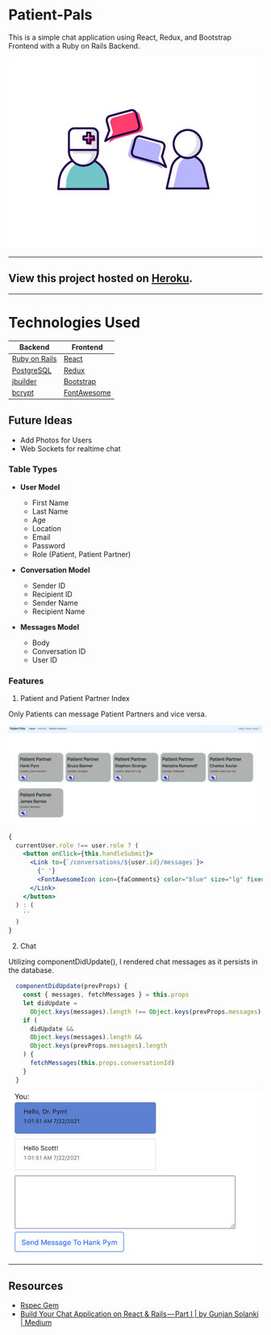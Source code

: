 # Patient-Pals

This is a simple chat application using React, Redux, and Bootstrap Frontend with a Ruby on Rails Backend.

![Patient-Pals](production/images/Patient-Pals.gif)

---

## View this project hosted on <a href="https://patient-pals.herokuapp.com/#/" target="_blank">Heroku</a>.

---

# Technologies Used

| Backend                                                    | Frontend                                                                      |
| ---------------------------------------------------------- | ----------------------------------------------------------------------------- |
| [Ruby on Rails](https://rubyonrails.org/)                  | [React](https://reactjs.org/)                                                 |
| [PostgreSQL](https://www.postgresql.org/)                  | [Redux](https://redux.js.org/)                                                |
| [jbuilder](https://github.com/rails/jbuilder)              | [Bootstrap](https://www.bootstrapcdn.com/)                                    |
| [bcrypt](https://rubygems.org/gems/bcrypt/versions/3.1.12) | [FontAwesome](https://fontawesome.com/how-to-use/on-the-web/using-with/react) |

## Future Ideas

- Add Photos for Users
- Web Sockets for realtime chat

### Table Types

- **User Model**

  - First Name
  - Last Name
  - Age
  - Location
  - Email
  - Password
  - Role (Patient, Patient Partner)

- **Conversation Model**

  - Sender ID
  - Recipient ID
  - Sender Name
  - Recipient Name

- **Messages Model**

  - Body
  - Conversation ID
  - User ID

### Features

1. Patient and Patient Partner Index

Only Patients can message Patient Partners and vice versa.

![Patient-Partners](production/images/Patient-Partners.png)

```jsx
{
  currentUser.role !== user.role ? (
    <button onClick={this.handleSubmit}>
      <Link to={`/conversations/${user.id}/messages`}>
        {' '}
        <FontAwesomeIcon icon={faComments} color="blue" size="lg" fixedWidth />
      </Link>
    </button>
  ) : (
    ''
  )
}
```

2. Chat

Utilizing componentDidUpdate(), I rendered chat messages as it persists in the database.

```js
  componentDidUpdate(prevProps) {
    const { messages, fetchMessages } = this.props
    let didUpdate =
      Object.keys(messages).length !== Object.keys(prevProps.messages).length
    if (
      didUpdate &&
      Object.keys(messages).length &&
      Object.keys(prevProps.messages).length
    ) {
      fetchMessages(this.props.conversationId)
    }
  }
```

![Chat](production/images/Chat.png)

---

## Resources

- [Rspec Gem](https://github.com/rspec/rspec-rails)
- [Build Your Chat Application on React & Rails — Part I | by Gunjan Solanki | Medium](https://gunjansolanki-007.medium.com/build-your-chat-application-on-react-rails-part-i-13ef1a5ad21c)
